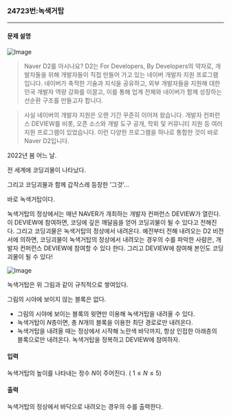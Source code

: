 ### 24723번:녹색거탑

***

#### 문제 설명
![Image](https://github.com/user-attachments/assets/13a32760-985a-4a12-9213-d0d08270829c)

> Naver D2를 아시나요? D2는 For Developers, By Developers의 약자로, 개발자들을 위해 개발자들이 직접 만들어 가고 있는 네이버 개발자 지원 프로그램입니다. 네이버가 축적한 기술과 지식을 공유하고, 외부 개발자들을 지원해 대한민국 개발자 역량 강화를 이끌고, 이를 통해 업계 전체와 네이버가 함께 성장하는 선순환 구조를 만들고자 합니다.

> 사실 네이버의 개발자 지원은 오랜 기간 꾸준히 이어져 왔습니다. 개발자 컨퍼런스 DEVIEW를 비롯, 오픈 소스와 개발 도구 공개, 학회 및 커뮤니티 지원 등 여러 지원 프로그램이 있었습니다. 이런 다양한 프로그램을 하나로 통합한 것이 바로 Naver D2입니다.

2022년 봄 어느 날.

전 세계에 코딩괴물이 나타났다.

그리고 코딩괴물과 함께 갑작스레 등장한 '그것'...

바로 녹색거탑이다.

녹색거탑의 정상에서는 매년 NAVER가 개최하는 개발자 컨퍼런스 DEVIEW가 열린다. 이 DEVIEW에 참여하면, 코딩에 깊은 깨달음을 얻어 코딩괴물이 될 수 있다고 전해진다. 그리고 코딩괴물은 녹색거탑의 정상에서 내려온다. 예전부터 전해 내려오는 D2 비전서에 의하면, 코딩괴물이 녹색거탑의 정상에서 내려오는 경우의 수를 파악한 사람은, 개발자 컨퍼런스 DEVIEW에 참여할 수 있다 한다. 그리고 DEVIEW에 참여해 본인도 코딩괴물이 될 수 있다!

![Image](https://github.com/user-attachments/assets/022ac808-7f2e-4369-91d6-ff2b8c089efd)

녹색거탑은 위 그림과 같이 규칙적으로 쌓여있다.

그림의 시야에 보이지 않는 블록은 없다.
- 그림의 시야에 보이는 블록의 윗면만 이용해 녹색거탑을 내려올 수 있다.
- 녹색거탑이 
$N$층이면, 총 
$N$개의 블록을 이용한 최단 경로로만 내려온다.
- 녹색거탑을 내려올 때는 정상에서 시작해 노란색 바닥까지, 항상 인접한 아래층의 블록으로만 내려온다.
녹색거탑을 정복하고 DEVIEW에 참여하자.

#### 입력
녹색거탑의 높이를 나타내는 정수 
$N$이 주어진다. (
$1 \leq N \leq 5$)

#### 출력
녹색거탑의 정상에서 바닥으로 내려오는 경우의 수를 출력한다.
